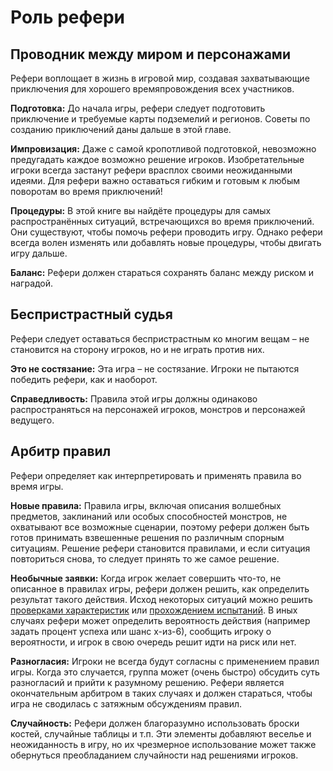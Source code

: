 # Роль рефери

## Проводник между миром и персонажами

Рефери воплощает в жизнь в игровой мир, создавая захватывающие приключения для хорошего времяпровождения всех участников.

**Подготовка:** До начала игры, рефери следует подготовить приключение и требуемые карты подземелий и регионов. Советы по созданию приключений даны дальше в этой главе.

**Импровизация:** Даже с самой кропотливой подготовкой, невозможно предугадать каждое возможно решение игроков. Изобретательные игроки всегда застанут рефери врасплох своими неожиданными идеями. Для рефери важно оставаться гибким и готовым к любым поворотам во время приключений!

**Процедуры:** В этой книге вы найдёте процедуры для самых распространённых ситуаций, встречающихся во время приключений. Они существуют, чтобы помочь рефери проводить игру. Однако рефери всегда волен изменять или добавлять новые процедуры, чтобы двигать игру дальше.

**Баланс:** Рефери должен стараться сохранять баланс между риском и наградой.

## Беспристрастный судья

Рефери следует оставаться беспристрастным ко многим вещам – не становится на сторону игроков, но и не играть против них.

**Это не состязание:** Эта игра – не состязание. Игроки не пытаются победить рефери, как и наоборот.

**Справедливость:** Правила этой игры должны одинаково распространяться на персонажей игроков, монстров и персонажей ведущего.

## Арбитр правил

Рефери определяет как интерпретировать и применять правила во время игры.

**Новые правила:** Правила игры, включая описания волшебных предметов, заклинаний или особых способностей монстров, не охватывают все возможные сценарии, поэтому рефери должен быть готов принимать взвешенные решения по различным спорным ситуациям. Решение рефери становится правилами, и если ситуация повториться снова, то следует принять то же самое решение.

**Необычные заявки:** Когда игрок желает совершить что-то, не описанное в правилах игры, рефери должен решить, как определить результат такого действия. Исход некоторых ситуаций можно решить [проверками характеристик](/adventuring/checks-damage-saves.md#proverki-kharakteristik) или [прохождением испытаний](/adventuring/checks-damage-saves.md#spasbroski). В иных случаях рефери может определить вероятность действия (например задать процент успеха или шанс x-из-6), сообщить игроку о вероятности, и игрок в свою очередь решит идти на риск или нет.

**Разногласия:** Игроки не всегда будут согласны с применением правил игры. Когда это случается, группа может (очень быстро) обсудить суть разногласий и прийти к разумному решению. Рефери является окончательным арбитром в таких случаях и должен стараться, чтобы игра не сводилась с затяжным обсуждениям правил.

**Случайность:** Рефери должен благоразумно использовать броски костей, случайные таблицы и т.п. Эти элементы добавляют веселье и неожиданность в игру, но их чрезмерное использование может также обернуться преобладанием случайности над решениями игроков.
